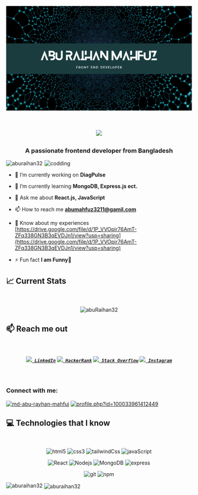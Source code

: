 <a href="https://web.facebook.com/profile.php?id=100033961412449">
<img src="https://github.com/AbuRaihan32/AbuRaihan32/blob/main/Blue%20Modern%20Photo%20Technology%20YouTube%20Banner.png" />
</a>


<h1 align="center">
  <a href="https://git.io/typing-svg">
    <img src="https://readme-typing-svg.herokuapp.com/?lines=Hello,+There!+👋;This+is+A.R.+MAHFUJ....;Nice+to+meet+you!&center=true&size=30">
  </a>
</h1>


<h3 align="center">A passionate frontend developer from Bangladesh</h3>
<img align='right' alt='codding' width='400' src='https://camo.githubusercontent.com/19db51af5f90f1b152bc0b9078f5fe97053955be5074f03f17019c70345bdcdb/68747470733a2f2f6d69726f2e6d656469756d2e636f6d2f6d61782f313336302f302a37513379765349765f7430696f4a2d5a2e676966'/>
<p align="left"> <img src="https://komarev.com/ghpvc/?username=aburaihan32&label=Profile%20views&color=0e75b6&style=flat" alt="aburaihan32" /> </p>

- 🔭 I’m currently working on **DiagPulse**

- 🌱 I’m currently learning **MongoDB, Express.js ect.**

- 💬 Ask me about **React.js, JavaScript**

- 📫 How to reach me **abumahfuz3211@gamil.com**

- 📄 Know about my experiences [https://drive.google.com/file/d/1P_VVOpir76AmT-ZFq338GN3B3qEVDJn1/view?usp=sharing](https://drive.google.com/file/d/1P_VVOpir76AmT-ZFq338GN3B3qEVDJn1/view?usp=sharing)

- ⚡ Fun fact **I am Funny🤩**


## :chart_with_upwards_trend: Current Stats

<br />
<p align="center">
  <img width="60%" src="https://github-readme-streak-stats.herokuapp.com/?user=aburaihan32&theme=react&hide_border=true&background=0D1117&stroke=0D1117&fire=FF1CF7&sideLabels=00F0FF&currStreakNum=FF1CF7&ring=FF1CF7&currStreakLabel=FF1CF7&sideNums=00F0FF" alt="abuRaihan32" />
</p>


## :mailbox: Reach me out

<br />

<h5 align="center">
  <code><a href="https://linkedin.com/in/md-abu-rayhan-mahfuj" title="LinkedIn Profile"><img width="22" src="https://raw.githubusercontent.com/rahuldkjain/github-profile-readme-generator/master/src/images/icons/Social/linked-in-alt.svg"> LinkedIn</a></code>
  <code><a href="https://www.hackerrank.com/zumrudu_anka" title="HackerRank Profile"><img width="22" src="images/hackerrank.png"> HackerRank</a></code>
  <code><a href="https://stackoverflow.com/users/12578260/osman-durdag" title="Stack Overflow Profile"><img width="22" src="images/stackoverflow.svg"> Stack Overflow</a></code>
  <code><a href="https://www.instagram.com/osman__durdag/" title="Instagram Profile"><img width="22" src="images/instagram.svg"> Instagram</a></code>
</h5>
<br />


<h3 align="left">Connect with me:</h3>
<p align="left">
<a href="https://linkedin.com/in/md-abu-rayhan-mahfuj" target="blank"><img align="center" src="https://raw.githubusercontent.com/rahuldkjain/github-profile-readme-generator/master/src/images/icons/Social/linked-in-alt.svg" alt="md-abu-rayhan-mahfuj" height="30" width="40" /></a>
<a href="https://fb.com/profile.php?id=100033961412449" target="blank"><img align="center" src="https://raw.githubusercontent.com/rahuldkjain/github-profile-readme-generator/master/src/images/icons/Social/facebook.svg" alt="profile.php?id=100033961412449" height="30" width="40" /></a>
</p>

## :computer: Technologies that I know

<br>
<p align="center">
  <img height="50px" alt="html5" src="https://img.shields.io/badge/-HTML5-E34F26?style=flat-square&logo=html5&logoColor=white" />
  <img height="50px" alt="css3" src="https://img.shields.io/badge/-css3-254BDD?style=flat-square&logo=css3&logoColor=white" />
  <img height="50px" alt="tailwindCss" src="https://img.shields.io/badge/-tailwind-1AAEB4?style=flat-square&logo=tailwindCss&logoColor=white" />
  <img height="50px" alt="javaScript" src="https://img.shields.io/badge/-javaScript-EFD81D?style=flat-square&logo=javaScript&logoColor=white" />  
</p>

<p align="center">
  <img height="50px" alt="React" src="https://img.shields.io/badge/-React-45b8d8?style=flat-square&logo=react&logoColor=white" />
  <img height="50px" alt="Nodejs" src="https://img.shields.io/badge/-Nodejs-43853d?style=flat-square&logo=Node.js&logoColor=white" />
  <img height="50px" alt="MongoDB" src="https://img.shields.io/badge/-MongoDB-13aa52?style=flat-square&logo=mongodb&logoColor=white" />
  <img height="50px" alt="express" src="https://img.shields.io/badge/-express-45b8d8?style=flat-square&logo=express&logoColor=white" />
</p>

<p align="center">
  <img height="50px" alt="git" src="https://img.shields.io/badge/-Git-F05032?style=flat-square&logo=git&logoColor=white" />
  <img height="50px" alt="npm" src="https://img.shields.io/badge/-NPM-CB3837?style=flat-square&logo=npm&logoColor=white" />
</p>

<p><img align="left" src="https://github-readme-stats.vercel.app/api/top-langs?username=aburaihan32&show_icons=true&locale=en&layout=compact" alt="aburaihan32" /></p>

<p>&nbsp;<img align="center" src="https://github-readme-stats.vercel.app/api?username=aburaihan32&show_icons=true&locale=en" alt="aburaihan32" /></p>


